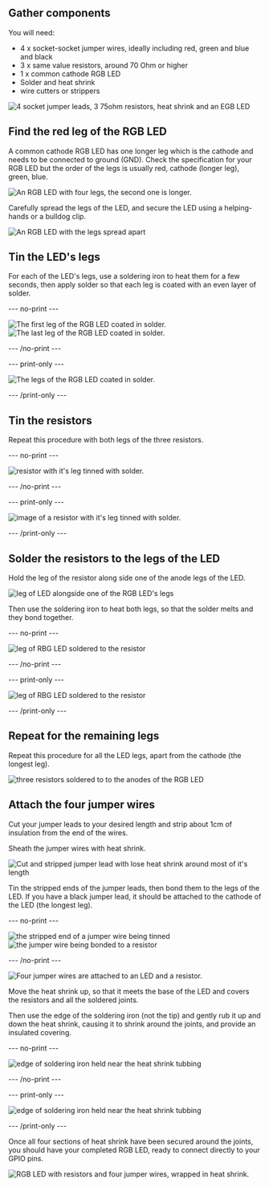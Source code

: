 ## Gather components

You will need:
+ 4 x socket-socket jumper wires, ideally including red, green and blue and black
+ 3 x same value resistors, around 70 Ohm or higher
+ 1 x common cathode RGB LED
+ Solder and heat shrink
+ wire cutters or strippers

![4 socket jumper leads, 3 75ohm resistors, heat shrink and an EGB LED](images/kit.jpg)
## Find the red leg of the RGB LED

A common cathode RGB LED has one longer leg which is the cathode and needs to be connected to ground (GND). Check the specification for your RGB LED but the order of the legs is usually red, cathode (longer leg), green, blue.  

![An RGB LED with four legs, the second one is longer.](images/rgb-led-legs.png)

Carefully spread the legs of the LED, and secure the LED using a helping-hands or a bulldog clip.

![An RGB LED with the legs spread apart](images/spread-legs.jpg)
## Tin the LED's legs

For each of the LED's legs, use a soldering iron to heat them for a few seconds, then apply solder so that each leg is coated with an even layer of solder.

--- no-print ---

![The first leg of the RGB LED coated in solder.](images/tin-first-leg.gif)
![The last leg of the RGB LED coated in solder.](images/tin-all-legs.gif)

--- /no-print ---

--- print-only ---

![The legs of the RGB LED coated in solder.](images/tinned-legs.jpg)

--- /print-only ---

## Tin the resistors

Repeat this procedure with both legs of the three resistors.

--- no-print ---

![resistor with it's leg tinned with solder.](images/tin-resistor.gif)

--- /no-print ---

--- print-only ---

![image of a resistor with it's leg tinned with solder.](images/tinned-resistor.png)

--- /print-only ---
## Solder the resistors to the legs of the LED

Hold the leg of the resistor along side one of the anode legs of the LED.

![leg of LED alongside one of the RGB LED's legs](images/adjacent-legs.jpg)

Then use the soldering iron to heat both legs, so that the solder melts and they bond together.

--- no-print ---

![leg of RBG LED soldered to the resistor](images/bond-resistor.gif)

--- /no-print ---

--- print-only ---

![leg of RBG LED soldered to the resistor](images/bonded-legs.jpg)

--- /print-only ---

## Repeat for the remaining legs

Repeat this procedure for all the LED legs, apart from the cathode (the longest leg).

![three resistors soldered to to the anodes of the RGB LED](images/led-three-resistors.jpg)

## Attach the four jumper wires

Cut your jumper leads to your desired length and strip about 1cm of insulation from the end of the wires.

Sheath the jumper wires with heat shrink.

![Cut and stripped jumper lead with lose heat shrink around most of it's length](images/jumper-lead.jpg)


Tin the stripped ends of the jumper leads, then bond them to the legs of the LED. If you have a black jumper lead, it should be attached to the cathode of the LED (the longest leg).

--- no-print ---

![the stripped end of a jumper wire being tinned](images/tin-jumper.gif)
![the jumper wire being bonded to a resistor](images/bond-jumper.gif)

--- /no-print ---

![Four jumper wires are attached to an LED and a resistor.](images/soldered-jumper-leads.jpg)

Move the heat shrink up, so that it meets the base of the LED and covers the resistors and all the soldered joints.

Then use the edge of the soldering iron (not the tip) and gently rub it up and down the heat shrink, causing it to shrink around the joints, and provide an insulated covering.

--- no-print ---

![edge of soldering iron held near the heat shrink tubbing](images/heat-shrink.gif)

--- /no-print ---

--- print-only ---

![edge of soldering iron held near the heat shrink tubbing](images/shrinking-heat-shrink.jpg)

--- /print-only ---

Once all four sections of heat shrink have been secured around the joints, you should have your completed RGB LED, ready to connect directly to your GPIO pins.

![RGB LED with resistors and four jumper wires, wrapped in heat shrink.](images/rgb-led-finished.jpg)